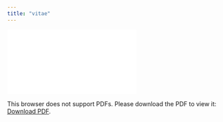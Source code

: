 ```yaml
---
title: "vitae"
---
```


<object data="../goehring-cv-new-format.pdf" type="application/pdf" width="700px" height="700px">
    <embed src="../goehring-cv-new-format.pdf">
        <p>This browser does not support PDFs. Please download the PDF to view it: <a href="../goehring-cv.pdf">Download PDF</a>.</p>
    </embed>
</object>